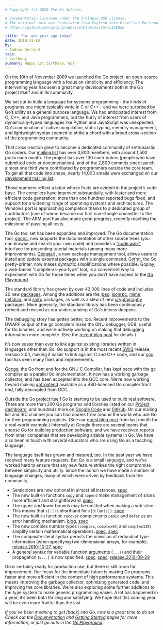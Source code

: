 ```yaml
---
# Copyright (c) 2009 The Go Authors.

# Documentation licensed under the 3-Clause BSD License.
# The original work was translated from English into Brazilian Portuguese.
# https://github.com/golang/website/blob/master/LICENSE

title: "Go: one year ago today"
date: 2010-11-10
by:
- Andrew Gerrand
tags:
- birthday
summary: Happy 1st birthday, Go!
---
```



On the 10th of November 2009 we launched the Go project:
an open-source programming language with a focus on simplicity and efficiency.
The intervening year has seen a great many developments both in the Go project
itself and in its community.

We set out to build a language for systems programming - the kinds of programs
one might typically write in C or C++ - and we were surprised by Go’s
utility as a general purpose language.
We had anticipated interest from C, C++, and Java programmers,
but the flurry of interest from users of dynamically-typed languages like
Python and JavaScript was unexpected.
Go’s combination of native compilation,
static typing, memory management, and lightweight syntax seemed to strike
a chord with a broad cross-section of the programming community.

That cross-section grew to become a dedicated community of enthusiastic Go coders.
Our [mailing list](http://groups.google.com/group/golang-nuts) has over 3,800 members,
with around 1,500 posts each month.
The project has over 130 contributors
(people who have submitted code or documentation),
and of the 2,800 commits since launch almost one third were contributed
by programmers outside the core team.
To get all that code into shape, nearly 14,000 emails were exchanged on
our [development mailing list](http://groups.google.com/group/golang-dev).

Those numbers reflect a labor whose fruits are evident in the project’s code base.
The compilers have improved substantially,
with faster and more efficient code generation,
more than one hundred reported bugs fixed,
and support for a widening range of operating systems and architectures.
The Windows port is approaching completion thanks to a dedicated group of
contributors (one of whom became our first non-Google committer to the project).
The ARM port has also made great progress,
recently reaching the milestone of passing all tests.

The Go tool set has been expanded and improved.
The Go documentation tool, [godoc](/cmd/godoc/),
now supports the documentation of other source trees (you can browse and
search your own code) and provides a ["code walk"](/doc/codewalk/)
interface for presenting tutorial materials (among many more improvements).
[Goinstall](/cmd/goinstall/) ,
a new package management tool, allows users to install and update external
packages with a single command.
[Gofmt](/cmd/gofmt/),
the Go pretty-printer, now makes syntactic simplifications where possible.
Goplay,
a web-based “compile-as-you-type” tool,
is a convenient way to experiment with Go for those times when you don’t
have access to the [Go Playground](/doc/play/).

The standard library has grown by over 42,000 lines of code and includes
20 new [packages](/pkg/).
Among the additions are the [jpeg](/pkg/image/jpeg/),
[jsonrpc](/pkg/rpc/jsonrpc/),
[mime](/pkg/mime/), [netchan](/pkg/netchan/),
and [smtp](/pkg/smtp/) packages,
as well as a slew of new [cryptography](/pkg/crypto/) packages.
More generally, the standard library has been continuously refined and revised
as our understanding of Go’s idioms deepens.

The debugging story has gotten better, too.
Recent improvements to the DWARF output of the gc compilers make the GNU debugger,
GDB, useful for Go binaries, and we’re actively working on making that
debugging information more complete.
(See the [recent blog post](/blog/debugging-go-code-status-report) for details.)

It’s now easier than ever to link against existing libraries written in
languages other than Go.
Go support is in the most recent [SWIG](http://www.swig.org/) release,
version 2.0.1, making it easier to link against C and C++ code,
and our [cgo](/cmd/cgo/) tool has seen many fixes and improvements.

[Gccgo](/doc/install/gccgo),
the Go front end for the GNU C Compiler, has kept pace with the gc compiler
as a parallel Go implementation.
It now has a working garbage collector, and has been accepted into the GCC core.
We’re now working toward making [gofrontend](http://code.google.com/p/gofrontend/)
available as a BSD-licensed Go compiler front end,
fully decoupled from GCC.

Outside the Go project itself Go is starting to be used to build real software.
There are more than 200 Go programs and libraries listed on our [Project dashboard](http://godashboard.appspot.com/project),
and hundreds more on [Google Code](http://code.google.com/hosting/search?q=label:Go)
and [GitHub](https://github.com/search?q=language:Go).
On our mailing list and IRC channel you can find coders from around the
world who use Go for their programming projects.
(See our [guest blog post](/blog/real-go-projects-smarttwitter-and-webgo)
from last month for a real-world example.) Internally at Google there are
several teams that choose Go for building production software,
and we have received reports from other companies that are developing sizable systems in Go.
We have also been in touch with several educators who are using Go as a teaching language.

The language itself has grown and matured, too.
In the past year we have received many feature requests.
But Go is a small language, and we’ve worked hard to ensure that any new
feature strikes the right compromise between simplicity and utility.
Since the launch we have made a number of language changes,
many of which were driven by feedback from the community.

  - Semicolons are now optional in almost all instances. [spec](/doc/go_spec.html#Semicolons)
  - The new built-in functions `copy` and `append` make management of slices
    more efficient and straightforward.
    [spec](/doc/go_spec.html#Appending_and_copying_slices)
  - The upper and lower bounds may be omitted when making a sub-slice.
    This means that `s[:]` is shorthand for `s[0:len(s)]`.
    [spec](/doc/go_spec.html#Slices)
  - The new built-in function `recover` complements `panic` and `defer` as
    an error handling mechanism.
    [blog](/blog/defer-panic-and-recover),
    [spec](/doc/go_spec.html#Handling_panics)
  - The new complex number types (`complex`,
    `complex64`, and `complex128`) simplify certain mathematical operations.
    [spec](/doc/go_spec.html#Complex_numbers),
    [spec](/doc/go_spec.html#Imaginary_literals)
  - The composite literal syntax permits the omission of redundant type information
    (when specifying two-dimensional arrays, for example).
    [release.2010-10-27](/doc/devel/release.html#2010-10-27),
    [spec](/doc/go_spec.html#Composite_literals)
  - A general syntax for variable function arguments (`...T`) and their propagation
    (`v...`) is now specified.
    [spec](/doc/go_spec.html#Function_Types),
    [ spec](/doc/go_spec.html#Passing_arguments_to_..._parameters),
    [release.2010-09-29](/doc/devel/release.html#2010-09-29)

Go is certainly ready for production use,
but there is still room for improvement.
Our focus for the immediate future is making Go programs faster and more
efficient in the context of high performance systems.
This means improving the garbage collector,
optimizing generated code, and improving the core libraries.
We’re also exploring some further additions to the type system to make
generic programming easier.
A lot has happened in a year; it’s been both thrilling and satisfying.
We hope that this coming year will be even more fruitful than the last.

_If you’ve been meaning to get [back] into Go, now is a great time to do so! Check out the_
[_Documentation_](/doc/docs.html) _and_ [_Getting Started_](/doc/install.html)
_pages for more information, or just go nuts in the_ [_Go Playground_](/doc/play/).

